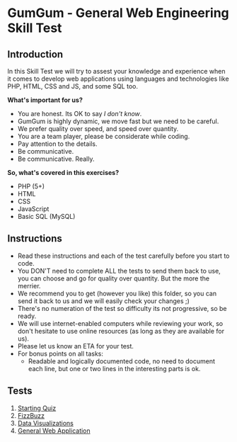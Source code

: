 GumGum - General Web Engineering Skill Test
==========================================

Introduction
------------

In this Skill Test we will try to assest your knowledge and experience when it comes to develop web applications
using languages and technologies like PHP, HTML, CSS and JS, and some SQL too.

**What's important for us?**

- You are honest. Its OK to say _I don't know_.
- GumGum is highly dynamic, we move fast but we need to be careful.
- We prefer quality over speed, and speed over quantity.
- You are a team player, please be considerate while coding.
- Pay attention to the details.
- Be communicative.
- Be communicative. Really.

**So, what's covered in this exercises?**

- PHP (5+)
- HTML
- CSS
- JavaScript
- Basic SQL (MySQL)

Instructions
------------

- Read these instructions and each of the test carefully before you start to code.
- You DON'T need to complete ALL the tests to send them back to use, you can choose and go for quality over quantity. But the more the merrier.
- We recommend you to get (however you like) this folder, so you can send it back to us and we will easily check your changes ;)
- There's no numeration of the test so difficulty its not progressive, so be ready.
- We will use internet-enabled computers while reviewing your work, so don't hesitate to use online resources (as long as they are available for us).
- Please let us know an ETA for your test.
- For bonus points on all tasks:
    + Readable and logically documented code, no need to document each line, but one or two lines in the interesting parts is ok.

Tests
-----

1. [Starting Quiz](./quiz)
2. [FizzBuzz](./fizzbuzz)
3. [Data Visualizations](./data-visualization)
4. [General Web Application](./weather-application)
